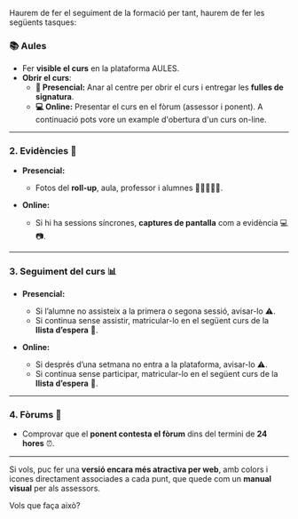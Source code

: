 
Haurem de fer el seguiment de la formació per tant, haurem de fer les següents tasques:

### 📚 **Aules**

* Fer **visible el curs** en la plataforma AULES.
* **Obrir el curs**:
    * **🏫 Presencial:** Anar al centre per obrir el curs i entregar les **fulles de signatura**.
    * **💻 Online:** Presentar el curs en el fòrum (assessor i ponent). A continuació pots vore un example d'obertura d'un curs on-line.


---

### **2. Evidències** 📸

* **Presencial:**

  * Fotos del **roll-up**, aula, professor i alumnes 🏫👩‍🏫👨‍🎓.
* **Online:**

  * Si hi ha sessions síncrones, **captures de pantalla** com a evidència 💻📷.

---

### **3. Seguiment del curs** 📊

* **Presencial:**

  * Si l’alumne no assisteix a la primera o segona sessió, avisar-lo ⚠️.
  * Si continua sense assistir, matricular-lo en el següent curs de la **llista d’espera** 📝.
* **Online:**

  * Si després d’una setmana no entra a la plataforma, avisar-lo ⚠️.
  * Si continua sense participar, matricular-lo en el següent curs de la **llista d’espera** 📝.

---

### **4. Fòrums** 💬

* Comprovar que el **ponent contesta el fòrum** dins del termini de **24 hores** ⏰.

---

Si vols, puc fer una **versió encara més atractiva per web**, amb colors i icones directament associades a cada punt, que quede com un **manual visual** per als assessors.

Vols que faça això?

